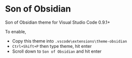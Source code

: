 # Son of Obsidian
Son of Obsidian theme for Visual Studio Code 0.9.1+

To enable,

- Copy this theme into `.vscode\extensions\theme-obsidian`
- `Ctrl+Shift+P` then type theme, hit enter
- Scroll down to `Son of Obsidian` and hit enter
